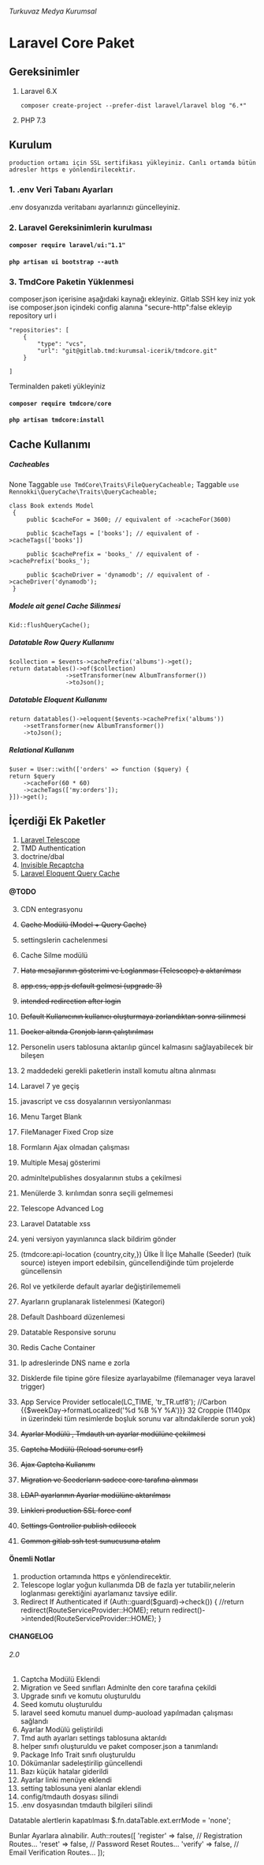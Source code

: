 ###### Turkuvaz Medya Kurumsal

# **Laravel Core Paket**

## Gereksinimler

1. Laravel 6.X

    ``composer create-project --prefer-dist laravel/laravel blog "6.*"``
2. PHP 7.3

## Kurulum


`production ortamı için SSL sertifikası yükleyiniz. Canlı ortamda bütün adresler https e yönlendirilecektir.`
### 1. .env Veri Tabanı Ayarları
.env dosyanızda veritabanı ayarlarınızı güncelleyiniz.

### 2. Laravel Gereksinimlerin kurulması
#### `composer require laravel/ui:"1.1"`
#### `php artisan ui bootstrap --auth`



### 3. TmdCore Paketin Yüklenmesi
composer.json içerisine aşağıdaki kaynağı ekleyiniz. 
Gitlab SSH key iniz yok ise composer.json içindeki config alanına
"secure-http":false ekleyip  repository url i

    "repositories": [
        {
            "type": "vcs",
            "url": "git@gitlab.tmd:kurumsal-icerik/tmdcore.git"
        }

    ]

Terminalden paketi yükleyiniz

#### `composer require tmdcore/core`
#### `php artisan tmdcore:install`
    
## Cache Kullanımı
##### Cacheables
None Taggable `use TmdCore\Traits\FileQueryCacheable;`
Taggable `use Rennokki\QueryCache\Traits\QueryCacheable;`

    class Book extends Model
     {
         public $cacheFor = 3600; // equivalent of ->cacheFor(3600)
     
         public $cacheTags = ['books']; // equivalent of ->cacheTags(['books'])
     
         public $cachePrefix = 'books_' // equivalent of ->cachePrefix('books_');
     
         public $cacheDriver = 'dynamodb'; // equivalent of ->cacheDriver('dynamodb');
     }
    
##### Modele ait genel Cache Silinmesi
    Kid::flushQueryCache();
##### Datatable Row Query Kullanımı
    $collection = $events->cachePrefix('albums')->get();
    return datatables()->of($collection)
                    ->setTransformer(new AlbumTransformer())
                    ->toJson();
                    
##### Datatable Eloquent Kullanımı                    
    return datatables()->eloquent($events->cachePrefix('albums'))
        ->setTransformer(new AlbumTransformer())
        ->toJson();
##### Relational Kullanım
	$user = User::with(['orders' => function ($query) {
    return $query
        ->cacheFor(60 * 60)
        ->cacheTags(['my:orders']);
    }])->get();                    
                      
    
## İçerdiği Ek Paketler

1. [Laravel Telescope](https://laravel.com/docs/6.x/telescope "Laravel Telescope")
2. TMD Authentication
3. doctrine/dbal
4. [Invisible Recaptcha](https://github.com/albertcht/invisible-recaptcha "Invisible Recaptcha")
5. [Laravel Eloquent Query Cache](https://github.com/renoki-co/laravel-eloquent-query-cache "Laravel Eloquent Query Cache")
   
#### @TODO
3. CDN entegrasyonu
4. ~~Cache Modülü (Model + Query Cache)~~
5. settingslerin cachelenmesi
6. Cache Silme modülü
7. ~~Hata mesajlarının gösterimi ve Loglanması (Telescope) a aktarılması~~
8. ~~app.css, app.js default gelmesi (upgrade 3)~~
9. ~~intended redirection after login~~
10. ~~Default Kullanıcının kullanıcı oluşturmaya zorlandıktan sonra silinmesi~~
12. ~~Docker altında Cronjob ların çalıştırılması~~
13. Personelin users tablosuna aktarılıp güncel kalmasını sağlayabilecek bir bileşen
14. 2 maddedeki gerekli paketlerin install komutu altına alınması
15. Laravel 7 ye geçiş
16. javascript ve css dosyalarının versiyonlanması


14. Menu Target Blank
15. FileManager Fixed Crop size  
16. Formların Ajax olmadan çalışması
17. Multiple Mesaj gösterimi
18. adminlte\publishes dosyalarının stubs a çekilmesi
19. Menülerde 3. kırılımdan sonra seçili gelmemesi
20. Telescope Advanced Log
21. Laravel Datatable xss
22. yeni versiyon yayınlanınca slack bildirim gönder
23. (tmdcore:api-location {country,city,}) Ülke İl İlçe Mahalle (Seeder) (tuik source) isteyen import edebilsin, güncellendiğinde tüm projelerde güncellensin
24. Rol ve yetkilerde default ayarlar değiştirilememeli
25. Ayarların gruplanarak listelenmesi (Kategori)
26. Default Dashboard düzenlemesi
27. Datatable Responsive sorunu
28. Redis Cache Container
29. Ip adreslerinde DNS name e zorla
30. Disklerde file tipine göre filesize ayarlayabilme (filemanager veya laravel trigger)
31. App Service Provider setlocale(LC_TIME, 'tr_TR.utf8'); //Carbon {{$weekDay->formatLocalized('%d %B %Y %A')}}
32 Croppie (1140px in üzerindeki tüm resimlerde boşluk sorunu var altındakilerde sorun yok)

1. ~~Ayarlar Modülü , Tmdauth un ayarlar modülüne çekilmesi~~
2. ~~Captcha Modülü (Reload sorunu csrf)~~
3. ~~Ajax Captcha Kullanımı~~
4. ~~Migration ve Seederların sadece core tarafına alınması~~
5. ~~LDAP ayarlarının Ayarlar modülüne aktarılması~~
11. ~~Linkleri production SSL force conf~~
2. ~~Settings Controller publish edilecek~~
1. ~~Common gitlab ssh test sunucusuna atalım~~

#### Önemli Notlar
1. production ortamında https e yönlendirecektir.
2. Telescope loglar yoğun kullanımda DB de fazla yer tutabilir,nelerin loglanması gerektiğini ayarlamanız tavsiye edilir.
3.   Redirect If Authenticated
    if (Auth::guard($guard)->check()) {
               //return redirect(RouteServiceProvider::HOME);
                   return redirect()->intended(RouteServiceProvider::HOME);
               }
           
           
#### CHANGELOG
###### 2.0
1. Captcha Modülü Eklendi
2. Migration ve Seed sınıfları Adminlte den core tarafına çekildi
3. Upgrade sınıfı ve komutu  oluşturuldu
4. Seed komutu oluşturuldu
5. laravel seed komutu manuel dump-auoload yapılmadan çalışması sağlandı
6. Ayarlar Modülü  geliştirildi
7. Tmd auth ayarları settings tablosuna aktarıldı
8. helper sınıfı oluşturuldu ve paket composer.json a tanımlandı
9. Package Info Trait sınıfı oluşturuldu
10. Dökümanlar sadeleştirilip güncellendi
11. Bazı küçük hatalar giderildi
12. Ayarlar linki menüye eklendi
13. setting tablosuna yeni alanlar eklendi
14. config/tmdauth dosyası silindi
15. .env dosyasından tmdauth bilgileri silindi



Datatable alertlerin kapatılması
 $.fn.dataTable.ext.errMode = 'none';

Bunlar Ayarlara alınabilir.
Auth::routes([
    'register' => false, // Registration Routes...
    'reset'    => false, // Password Reset Routes...
    'verify'   => false, // Email Verification Routes...
]);


